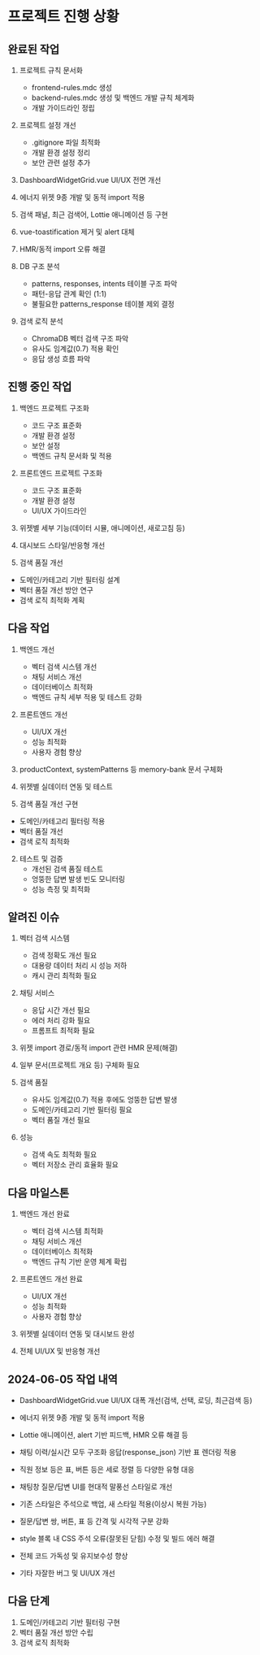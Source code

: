 # 프로젝트 진행 상황

## 완료된 작업

1. 프로젝트 규칙 문서화
   - frontend-rules.mdc 생성
   - backend-rules.mdc 생성 및 백엔드 개발 규칙 체계화
   - 개발 가이드라인 정립

2. 프로젝트 설정 개선
   - .gitignore 파일 최적화
   - 개발 환경 설정 정리
   - 보안 관련 설정 추가

3. DashboardWidgetGrid.vue UI/UX 전면 개선
4. 에너지 위젯 9종 개발 및 동적 import 적용
5. 검색 패널, 최근 검색어, Lottie 애니메이션 등 구현
6. vue-toastification 제거 및 alert 대체
7. HMR/동적 import 오류 해결

8. DB 구조 분석
   - patterns, responses, intents 테이블 구조 파악
   - 패턴-응답 관계 확인 (1:1)
   - 불필요한 patterns_response 테이블 제외 결정

9. 검색 로직 분석
   - ChromaDB 벡터 검색 구조 파악
   - 유사도 임계값(0.7) 적용 확인
   - 응답 생성 흐름 파악

## 진행 중인 작업

1. 백엔드 프로젝트 구조화
   - 코드 구조 표준화
   - 개발 환경 설정
   - 보안 설정
   - 백엔드 규칙 문서화 및 적용

2. 프론트엔드 프로젝트 구조화
   - 코드 구조 표준화
   - 개발 환경 설정
   - UI/UX 가이드라인

3. 위젯별 세부 기능(데이터 시뮬, 애니메이션, 새로고침 등)
4. 대시보드 스타일/반응형 개선

10. 검색 품질 개선
   - 도메인/카테고리 기반 필터링 설계
   - 벡터 품질 개선 방안 연구
   - 검색 로직 최적화 계획

## 다음 작업

1. 백엔드 개선
   - 벡터 검색 시스템 개선
   - 채팅 서비스 개선
   - 데이터베이스 최적화
   - 백엔드 규칙 세부 적용 및 테스트 강화

2. 프론트엔드 개선
   - UI/UX 개선
   - 성능 최적화
   - 사용자 경험 향상

3. productContext, systemPatterns 등 memory-bank 문서 구체화
4. 위젯별 실데이터 연동 및 테스트

11. 검색 품질 개선 구현
   - 도메인/카테고리 필터링 적용
   - 벡터 품질 개선
   - 검색 로직 최적화

2. 테스트 및 검증
   - 개선된 검색 품질 테스트
   - 엉뚱한 답변 발생 빈도 모니터링
   - 성능 측정 및 최적화

## 알려진 이슈

1. 벡터 검색 시스템
   - 검색 정확도 개선 필요
   - 대용량 데이터 처리 시 성능 저하
   - 캐시 관리 최적화 필요

2. 채팅 서비스
   - 응답 시간 개선 필요
   - 에러 처리 강화 필요
   - 프롬프트 최적화 필요

3. 위젯 import 경로/동적 import 관련 HMR 문제(해결)
4. 일부 문서(프로젝트 개요 등) 구체화 필요

5. 검색 품질
   - 유사도 임계값(0.7) 적용 후에도 엉뚱한 답변 발생
   - 도메인/카테고리 기반 필터링 필요
   - 벡터 품질 개선 필요

6. 성능
   - 검색 속도 최적화 필요
   - 벡터 저장소 관리 효율화 필요

## 다음 마일스톤

1. 백엔드 개선 완료
   - 벡터 검색 시스템 최적화
   - 채팅 서비스 개선
   - 데이터베이스 최적화
   - 백엔드 규칙 기반 운영 체계 확립

2. 프론트엔드 개선 완료
   - UI/UX 개선
   - 성능 최적화
   - 사용자 경험 향상

3. 위젯별 실데이터 연동 및 대시보드 완성
4. 전체 UI/UX 및 반응형 개선

## 2024-06-05 작업 내역

- DashboardWidgetGrid.vue UI/UX 대폭 개선(검색, 선택, 로딩, 최근검색 등)
- 에너지 위젯 9종 개발 및 동적 import 적용
- Lottie 애니메이션, alert 기반 피드백, HMR 오류 해결 등

- 채팅 이력/실시간 모두 구조화 응답(response_json) 기반 표 렌더링 적용
- 직원 정보 등은 표, 버튼 등은 세로 정렬 등 다양한 유형 대응
- 채팅창 질문/답변 UI를 현대적 말풍선 스타일로 개선
- 기존 스타일은 주석으로 백업, 새 스타일 적용(이상시 복원 가능)
- 질문/답변 쌍, 버튼, 표 등 간격 및 시각적 구분 강화
- style 블록 내 CSS 주석 오류(잘못된 닫힘) 수정 및 빌드 에러 해결
- 전체 코드 가독성 및 유지보수성 향상
- 기타 자잘한 버그 및 UI/UX 개선

## 다음 단계
1. 도메인/카테고리 기반 필터링 구현
2. 벡터 품질 개선 방안 수립
3. 검색 로직 최적화 